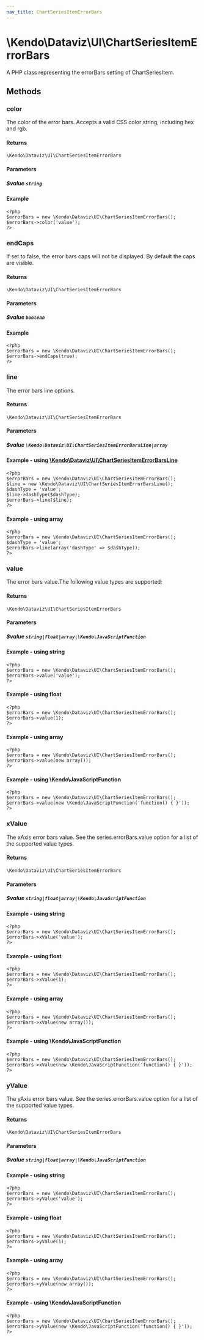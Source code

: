 ```yaml
---
nav_title: ChartSeriesItemErrorBars
---
```


# \Kendo\Dataviz\UI\ChartSeriesItemErrorBars

A PHP class representing the errorBars setting of ChartSeriesItem.


## Methods

### color
The color of the error bars. Accepts a valid CSS color string, including hex and rgb.

#### Returns
`\Kendo\Dataviz\UI\ChartSeriesItemErrorBars`

#### Parameters

##### $value `string`



#### Example 
    <?php
    $errorBars = new \Kendo\Dataviz\UI\ChartSeriesItemErrorBars();
    $errorBars->color('value');
    ?>

### endCaps
If set to false, the error bars caps will not be displayed. By default the caps are visible.

#### Returns
`\Kendo\Dataviz\UI\ChartSeriesItemErrorBars`

#### Parameters

##### $value `boolean`



#### Example 
    <?php
    $errorBars = new \Kendo\Dataviz\UI\ChartSeriesItemErrorBars();
    $errorBars->endCaps(true);
    ?>

### line

The error bars line options.

#### Returns
`\Kendo\Dataviz\UI\ChartSeriesItemErrorBars`

#### Parameters

##### $value `\Kendo\Dataviz\UI\ChartSeriesItemErrorBarsLine|array`


#### Example - using [\Kendo\Dataviz\UI\ChartSeriesItemErrorBarsLine](/kendo-ui/api/wrappers/php/Kendo/Dataviz/UI/ChartSeriesItemErrorBarsLine)
    <?php
    $errorBars = new \Kendo\Dataviz\UI\ChartSeriesItemErrorBars();
    $line = new \Kendo\Dataviz\UI\ChartSeriesItemErrorBarsLine();
    $dashType = 'value';
    $line->dashType($dashType);
    $errorBars->line($line);
    ?>

#### Example - using array

    <?php
    $errorBars = new \Kendo\Dataviz\UI\ChartSeriesItemErrorBars();
    $dashType = 'value';
    $errorBars->line(array('dashType' => $dashType));
    ?>

### value
The error bars value.The following value types are supported:

#### Returns
`\Kendo\Dataviz\UI\ChartSeriesItemErrorBars`

#### Parameters

##### $value `string|float|array|\Kendo\JavaScriptFunction`



#### Example  - using string
    <?php
    $errorBars = new \Kendo\Dataviz\UI\ChartSeriesItemErrorBars();
    $errorBars->value('value');
    ?>

#### Example  - using float
    <?php
    $errorBars = new \Kendo\Dataviz\UI\ChartSeriesItemErrorBars();
    $errorBars->value(1);
    ?>

#### Example  - using array
    <?php
    $errorBars = new \Kendo\Dataviz\UI\ChartSeriesItemErrorBars();
    $errorBars->value(new array());
    ?>

#### Example  - using \Kendo\JavaScriptFunction
    <?php
    $errorBars = new \Kendo\Dataviz\UI\ChartSeriesItemErrorBars();
    $errorBars->value(new \Kendo\JavaScriptFunction('function() { }'));
    ?>

### xValue
The xAxis error bars value. See the series.errorBars.value option for a list of the supported value types.

#### Returns
`\Kendo\Dataviz\UI\ChartSeriesItemErrorBars`

#### Parameters

##### $value `string|float|array|\Kendo\JavaScriptFunction`



#### Example  - using string
    <?php
    $errorBars = new \Kendo\Dataviz\UI\ChartSeriesItemErrorBars();
    $errorBars->xValue('value');
    ?>

#### Example  - using float
    <?php
    $errorBars = new \Kendo\Dataviz\UI\ChartSeriesItemErrorBars();
    $errorBars->xValue(1);
    ?>

#### Example  - using array
    <?php
    $errorBars = new \Kendo\Dataviz\UI\ChartSeriesItemErrorBars();
    $errorBars->xValue(new array());
    ?>

#### Example  - using \Kendo\JavaScriptFunction
    <?php
    $errorBars = new \Kendo\Dataviz\UI\ChartSeriesItemErrorBars();
    $errorBars->xValue(new \Kendo\JavaScriptFunction('function() { }'));
    ?>

### yValue
The yAxis error bars value. See the series.errorBars.value option for a list of the supported value types.

#### Returns
`\Kendo\Dataviz\UI\ChartSeriesItemErrorBars`

#### Parameters

##### $value `string|float|array|\Kendo\JavaScriptFunction`



#### Example  - using string
    <?php
    $errorBars = new \Kendo\Dataviz\UI\ChartSeriesItemErrorBars();
    $errorBars->yValue('value');
    ?>

#### Example  - using float
    <?php
    $errorBars = new \Kendo\Dataviz\UI\ChartSeriesItemErrorBars();
    $errorBars->yValue(1);
    ?>

#### Example  - using array
    <?php
    $errorBars = new \Kendo\Dataviz\UI\ChartSeriesItemErrorBars();
    $errorBars->yValue(new array());
    ?>

#### Example  - using \Kendo\JavaScriptFunction
    <?php
    $errorBars = new \Kendo\Dataviz\UI\ChartSeriesItemErrorBars();
    $errorBars->yValue(new \Kendo\JavaScriptFunction('function() { }'));
    ?>

